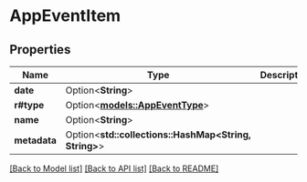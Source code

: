 # AppEventItem

## Properties

Name | Type | Description | Notes
------------ | ------------- | ------------- | -------------
**date** | Option<**String**> |  | [optional]
**r#type** | Option<[**models::AppEventType**](AppEventType.md)> |  | [optional]
**name** | Option<**String**> |  | [optional]
**metadata** | Option<**std::collections::HashMap<String, String>**> |  | [optional]

[[Back to Model list]](../README.md#documentation-for-models) [[Back to API list]](../README.md#documentation-for-api-endpoints) [[Back to README]](../README.md)


